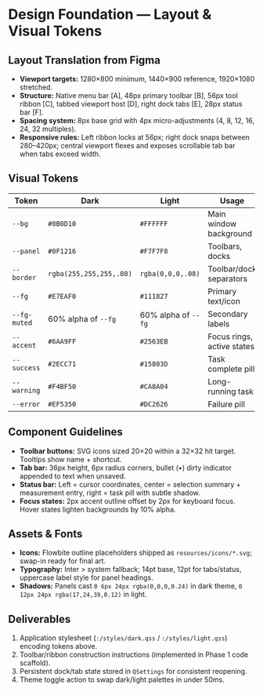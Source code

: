 # Design Foundation — Layout & Visual Tokens

## Layout Translation from Figma
- **Viewport targets:** 1280×800 minimum, 1440×900 reference, 1920×1080 stretched.
- **Structure:** Native menu bar [A], 48px primary toolbar [B], 56px tool ribbon [C], tabbed viewport host [D], right dock tabs [E], 28px status bar [F].
- **Spacing system:** 8px base grid with 4px micro-adjustments (4, 8, 12, 16, 24, 32 multiples).
- **Responsive rules:** Left ribbon locks at 56px; right dock snaps between 280–420px; central viewport flexes and exposes scrollable tab bar when tabs exceed width.

## Visual Tokens
| Token | Dark | Light | Usage |
| --- | --- | --- | --- |
| `--bg` | `#0B0D10` | `#FFFFFF` | Main window background |
| `--panel` | `#0F1216` | `#F7F7F8` | Toolbars, docks |
| `--border` | `rgba(255,255,255,.08)` | `rgba(0,0,0,.08)` | Toolbar/dock separators |
| `--fg` | `#E7EAF0` | `#111827` | Primary text/icon |
| `--fg-muted` | 60% alpha of `--fg` | 60% alpha of `--fg` | Secondary labels |
| `--accent` | `#6AA9FF` | `#2563EB` | Focus rings, active states |
| `--success` | `#2ECC71` | `#15803D` | Task complete pill |
| `--warning` | `#F4BF50` | `#CA8A04` | Long-running task |
| `--error` | `#EF5350` | `#DC2626` | Failure pill |

## Component Guidelines
- **Toolbar buttons:** SVG icons sized 20×20 within a 32×32 hit target. Tooltips show name + shortcut.
- **Tab bar:** 36px height, 6px radius corners, bullet (•) dirty indicator appended to text when unsaved.
- **Status bar:** Left = cursor coordinates, center = selection summary + measurement entry, right = task pill with subtle shadow.
- **Focus states:** 2px accent outline offset by 2px for keyboard focus. Hover states lighten backgrounds by 10% alpha.

## Assets & Fonts
- **Icons:** Flowbite outline placeholders shipped as `resources/icons/*.svg`; swap-in ready for final art.
- **Typography:** Inter > system fallback; 14pt base, 12pt for tabs/status, uppercase label style for panel headings.
- **Shadows:** Panels cast `0 6px 24px rgba(0,0,0,0.24)` in dark theme, `0 12px 24px rgba(17,24,39,0.12)` in light.

## Deliverables
1. Application stylesheet (`:/styles/dark.qss` / `:/styles/light.qss`) encoding tokens above.
2. Toolbar/ribbon construction instructions (implemented in Phase 1 code scaffold).
3. Persistent dock/tab state stored in `QSettings` for consistent reopening.
4. Theme toggle action to swap dark/light palettes in under 50ms.
